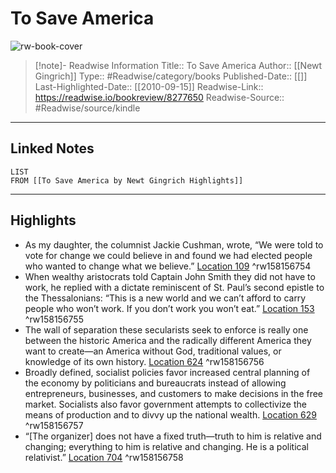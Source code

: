 # To Save America

![rw-book-cover](https://m.media-amazon.com/images/I/51NqdvlQ1nL._SY160.jpg)
<br>
>[!note]- Readwise Information
>Title:: To Save America
>Author:: [[Newt Gingrich]]
>Type:: #Readwise/category/books
>Published-Date:: [[]]
>Last-Highlighted-Date:: [[2010-09-15]]
>Readwise-Link:: https://readwise.io/bookreview/8277650
>Readwise-Source:: #Readwise/source/kindle
--- 

## Linked Notes
```dataview
LIST
FROM [[To Save America by Newt Gingrich Highlights]]
```

---

## Highlights
- As my daughter, the columnist Jackie Cushman, wrote, “We were told to vote for change we could believe in and found we had elected people who wanted to change what we believe.” [Location 109](https://readwise.io/open/158156754) ^rw158156754
- When wealthy aristocrats told Captain John Smith they did not have to work, he replied with a dictate reminiscent of St. Paul’s second epistle to the Thessalonians: “This is a new world and we can’t afford to carry people who won’t work. If you don’t work you won’t eat.” [Location 153](https://readwise.io/open/158156755) ^rw158156755
- The wall of separation these secularists seek to enforce is really one between the historic America and the radically different America they want to create—an America without God, traditional values, or knowledge of its own history. [Location 624](https://readwise.io/open/158156756) ^rw158156756
- Broadly defined, socialist policies favor increased central planning of the economy by politicians and bureaucrats instead of allowing entrepreneurs, businesses, and customers to make decisions in the free market. Socialists also favor government attempts to collectivize the means of production and to divvy up the national wealth. [Location 629](https://readwise.io/open/158156757) ^rw158156757
- “[The organizer] does not have a fixed truth—truth to him is relative and changing; everything to him is relative and changing. He is a political relativist.” [Location 704](https://readwise.io/open/158156758) ^rw158156758
